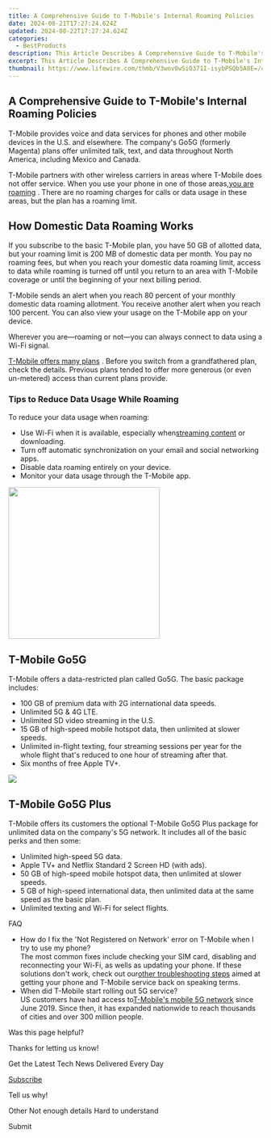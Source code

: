 ```yaml
---
title: A Comprehensive Guide to T-Mobile's Internal Roaming Policies
date: 2024-08-21T17:27:24.624Z
updated: 2024-08-22T17:27:24.624Z
categories:
  - BestProducts
description: This Article Describes A Comprehensive Guide to T-Mobile's Internal Roaming Policies
excerpt: This Article Describes A Comprehensive Guide to T-Mobile's Internal Roaming Policies
thumbnail: https://www.lifewire.com/thmb/V3wnv0wSiO371I-isybPSQb5A8E=/400x300/filters:no_upscale():max_bytes(150000):strip_icc():format(webp)/female-traveller-texting-at-airport-check-in-desk-142309131-5a0b352813f1290037c17caf.jpg
---
```


## A Comprehensive Guide to T-Mobile's Internal Roaming Policies
 T-Mobile provides voice and data services for phones and other mobile devices in the U.S. and elsewhere. The company's Go5G (formerly Magenta) plans offer unlimited talk, text, and data throughout North America, including Mexico and Canada.

 T-Mobile partners with other wireless carriers in areas where T-Mobile does not offer service. When you use your phone in one of those areas,[you are roaming](https://www.lifewire.com/what-is-roaming-2377414) . There are no roaming charges for calls or data usage in these areas, but the plan has a roaming limit.

## How Domestic Data Roaming Works

 If you subscribe to the basic T-Mobile plan, you have 50 GB of allotted data, but your roaming limit is 200 MB of domestic data per month. You pay no roaming fees, but when you reach your domestic data roaming limit, access to data while roaming is turned off until you return to an area with T-Mobile coverage or until the beginning of your next billing period.

 T-Mobile sends an alert when you reach 80 percent of your monthly domestic data roaming allotment. You receive another alert when you reach 100 percent. You can also view your usage on the T-Mobile app on your device.

 Wherever you are—roaming or not—you can always connect to data using a Wi-Fi signal.

[T-Mobile offers many plans](https://www.t-mobile.com/cell-phone-plans) . Before you switch from a grandfathered plan, check the details. Previous plans tended to offer more generous (or even un-metered) access than current plans provide.

### Tips to Reduce Data Usage While Roaming

 To reduce your data usage when roaming:

* Use Wi-Fi when it is available, especially when[streaming content](https://www.lifewire.com/internet-streaming-how-it-works-1999513) or downloading.
* Turn off automatic synchronization on your email and social networking apps.
* Disable data roaming entirely on your device.
* Monitor your data usage through the T-Mobile app.

<!-- affiliate ads begin -->
<a href="https://coinrule.sjv.io/c/5597632/1958374/18409" target="_top" id="1958374"><img src="//a.impactradius-go.com/display-ad/18409-1958374" border="0" alt="" width="300" height="300"/></a><img height="0" width="0" src="https://imp.pxf.io/i/5597632/1958374/18409" style="position:absolute;visibility:hidden;" border="0" />
<!-- affiliate ads end -->
## T-Mobile Go5G

 T-Mobile offers a data-restricted plan called Go5G. The basic package includes:

* 100 GB of premium data with 2G international data speeds.
* Unlimited 5G & 4G LTE.
* Unlimited SD video streaming in the U.S.
* 15 GB of high-speed mobile hotspot data, then unlimited at slower speeds.
* Unlimited in-flight texting, four streaming sessions per year for the whole flight that's reduced to one hour of streaming after that.
* Six months of free Apple TV+.

<!-- affiliate ads begin -->
<a href="https://shop.manycam.com/order/checkout.php?PRODS=17728032&QTY=1&AFFILIATE=108875&CART=1"><img src="https://secure.avangate.com/images/merchant/8230bea7d54bcdf99cdfe85cb07313d5/mcaffbanner920x120.png" border="0"></a>
<!-- affiliate ads end -->
## T-Mobile Go5G Plus

 T-Mobile offers its customers the optional T-Mobile Go5G Plus package for unlimited data on the company's 5G network. It includes all of the basic perks and then some:

* Unlimited high-speed 5G data.
* Apple TV+ and Netflix Standard 2 Screen HD (with ads).
* 50 GB of high-speed mobile hotspot data, then unlimited at slower speeds.
* 5 GB of high-speed international data, then unlimited data at the same speed as the basic plan.
* Unlimited texting and Wi-Fi for select flights.

 FAQ

* How do I fix the 'Not Registered on Network' error on T-Mobile when I try to use my phone?  
 The most common fixes include checking your SIM card, disabling and reconnecting your Wi-Fi, as wells as updating your phone. If these solutions don't work, check out our[other troubleshooting steps](https://www.lifewire.com/fix-not-registered-on-network-for-t-mobile-5207195) aimed at getting your phone and T-Mobile service back on speaking terms.
* When did T-Mobile start rolling out 5G service?  
 US customers have had access to[T-Mobile's mobile 5G network](https://www.lifewire.com/t-mobile-5g-4178962) since June 2019\. Since then, it has expanded nationwide to reach thousands of cities and over 300 million people.

Was this page helpful?

Thanks for letting us know!

 Get the Latest Tech News Delivered Every Day

[Subscribe](https://www.lifewire.com/#)

Tell us why!

 Other  Not enough details  Hard to understand

 Submit

<ins class="adsbygoogle"
     style="display:block"
     data-ad-format="autorelaxed"
     data-ad-client="ca-pub-7571918770474297"
     data-ad-slot="1223367746"></ins>



<ins class="adsbygoogle"
     style="display:block"
     data-ad-client="ca-pub-7571918770474297"
     data-ad-slot="8358498916"
     data-ad-format="auto"
     data-full-width-responsive="true"></ins>


